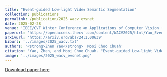 ```yaml
---
title: "Event-guided Low-light Video Semantic Segmentation"
collection: publications
permalink: /publication/2025_wacv_evsnet
date: 2025-02-28
venue: 'IEEE/CVF Winter Conference on Applications of Computer Vision (WACV)'
paperurl: 'https://openaccess.thecvf.com/content/WACV2025/html/Yao_Event-Guided_Low-Light_Video_Semantic_Segmentation_WACV_2025_paper.html'
arxivurl: 'https://arxiv.org/abs/2411.00639'
biburl: '../images/2025_wacv.txt'
authors: '<strong>Zhen Yao</strong>, Mooi Choo Chuah'
citation: 'Yao, Zhen, and Mooi Choo Chuah. "Event-guided Low-light Video Semantic Segmentation." Proceedings of the IEEE/CVF Winter Conference on Applications of Computer Vision (WACV), 2025.'
image: '../images/2025_wacv_evsnet.png'
---
```


[Download paper here](https://openaccess.thecvf.com/content/WACV2025/papers/Yao_Event-Guided_Low-Light_Video_Semantic_Segmentation_WACV_2025_paper.pdf)
